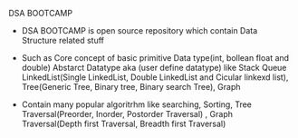 DSA BOOTCAMP 
- DSA BOOTCAMP is open source repository which contain Data Structure related stuff
- Such as Core concept of basic   primitive Data type(int, bollean float and double) Abstarct Datatype aka (user define datatype) like Stack Queue LinkedList(Single LinkedList, Double LinkedList and Cicular linkexd list), Tree(Generic Tree, Binary tree, Binary search Tree), Graph

- Contain many popular algoritrhm like searching, Sorting, Tree Traversal(Preorder, Inorder, Postorder Traversal) , Graph Traversal(Depth first Traversal, Breadth first Traversal) 
